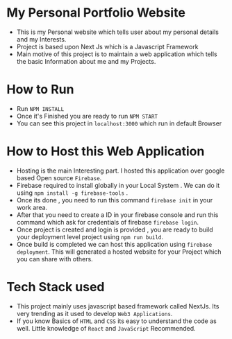 # My Personal Portfolio Website
- This is my Personal website which tells user about my personal details and my Interests.
- Project is based upon Next Js which is a Javascript Framework
- Main motive of this project is to maintain a web application which tells the basic Information about me and my Projects.

# How to Run
- Run  `NPM INSTALL`
- Once it's Finished you are ready to run `NPM START`
- You can see this project in `localhost:3000` which run in default Browser

# How to Host this Web Application
- Hosting is the main Interesting part. I hosted this application over google based Open source `Firebase`.
- Firebase required to install globally in your Local System . We can do it using `npm install -g firebase-tools` .
- Once its done , you need to run this command `firebase init` in your work area.
- After that you need to create a ID in your firebase console and run this command which ask for credentials of firebase `firebase login`.
- Once project is created and login is provided , you are ready to build your deployment level project using `npm run build`.
- Once build is completed we can host this application using `firebase deployment`. This will generated a hosted website for your Project which you can share with others.

# Tech Stack used 
- This project mainly uses javascript based framework called NextJs. Its very trending as it used to develop `Web3 Applications`.
- If you know Basics of `HTML` and `CSS` its easy to understand the code as well. Little knowledge of `React` and `JavaScript` Recommended.
